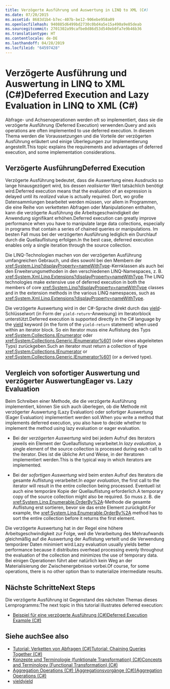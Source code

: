 ```yaml
---
title: Verzögerte Ausführung und Auswertung in LINQ to XML (C#)
ms.date: 07/20/2015
ms.assetid: 8683d1b4-b7ec-407b-be12-906ebe958a09
ms.openlocfilehash: 940885d6499bd2730c0bd4a5e15a490a9e85deab
ms.sourcegitcommit: 2701302a99cafbe0d86d53d540eb0fa7e9b46b36
ms.translationtype: HT
ms.contentlocale: de-DE
ms.lasthandoff: 04/28/2019
ms.locfileid: "64597428"
---
```

# <a name="deferred-execution-and-lazy-evaluation-in-linq-to-xml-c"></a><span data-ttu-id="589b8-102">Verzögerte Ausführung und Auswertung in LINQ to XML (C#)</span><span class="sxs-lookup"><span data-stu-id="589b8-102">Deferred Execution and Lazy Evaluation in LINQ to XML (C#)</span></span>
<span data-ttu-id="589b8-103">Abfrage- und Achsenoperationen werden oft so implementiert, dass sie die verzögerte Ausführung (Deferred Execution) verwenden.</span><span class="sxs-lookup"><span data-stu-id="589b8-103">Query and axis operations are often implemented to use deferred execution.</span></span> <span data-ttu-id="589b8-104">In diesem Thema werden die Voraussetzungen und die Vorteile der verzögerten Ausführung erläutert und einige Überlegungen zur Implementierung angestellt.</span><span class="sxs-lookup"><span data-stu-id="589b8-104">This topic explains the requirements and advantages of deferred execution, and some implementation considerations.</span></span>  
  
## <a name="deferred-execution"></a><span data-ttu-id="589b8-105">Verzögerte Ausführung</span><span class="sxs-lookup"><span data-stu-id="589b8-105">Deferred Execution</span></span>  
 <span data-ttu-id="589b8-106">Verzögerte Ausführung bedeutet, dass die Auswertung eines Ausdrucks so lange hinausgezögert wird, bis dessen *realisierter* Wert tatsächlich benötigt wird.</span><span class="sxs-lookup"><span data-stu-id="589b8-106">Deferred execution means that the evaluation of an expression is delayed until its *realized* value is actually required.</span></span> <span data-ttu-id="589b8-107">Dort, wo große Datensammlungen bearbeitet werden müssen, vor allem in Programmen, die eine Reihe von verketteten Abfragen oder Manipulationen enthalten, kann die verzögerte Ausführung die Arbeitsgeschwindigkeit der Anwendung signifikant erhöhen.</span><span class="sxs-lookup"><span data-stu-id="589b8-107">Deferred execution can greatly improve performance when you have to manipulate large data collections, especially in programs that contain a series of chained queries or manipulations.</span></span> <span data-ttu-id="589b8-108">Im besten Fall muss bei der verzögerten Ausführung lediglich ein Durchlauf durch die Quellauflistung erfolgen.</span><span class="sxs-lookup"><span data-stu-id="589b8-108">In the best case, deferred execution enables only a single iteration through the source collection.</span></span>  
  
 <span data-ttu-id="589b8-109">Die LINQ-Technologien machen von der verzögerten Ausführung umfangreichen Gebrauch, und dies sowohl bei den Membern der <xref:System.Linq?displayProperty=nameWithType>-Kernklassen als auch bei den Erweiterungsmethoden in den verschiedenen LINQ-Namespaces, z. B. <xref:System.Xml.Linq.Extensions?displayProperty=nameWithType>.</span><span class="sxs-lookup"><span data-stu-id="589b8-109">The LINQ technologies make extensive use of deferred execution in both the members of core <xref:System.Linq?displayProperty=nameWithType> classes and in the extension methods in the various LINQ namespaces, such as <xref:System.Xml.Linq.Extensions?displayProperty=nameWithType>.</span></span>  
  
 <span data-ttu-id="589b8-110">Die verzögerte Auswertung wird in der C#-Sprache direkt durch das [yield](../../../../csharp/language-reference/keywords/yield.md)-Schlüsselwort (in Form der `yield-return`-Anweisung) im Iteratorblock unterstützt.</span><span class="sxs-lookup"><span data-stu-id="589b8-110">Deferred execution is supported directly in the C# language by the [yield](../../../../csharp/language-reference/keywords/yield.md) keyword (in the form of the `yield-return` statement) when used within an iterator block.</span></span> <span data-ttu-id="589b8-111">So ein Iterator muss eine Auflistung des Typs <xref:System.Collections.IEnumerator> oder <xref:System.Collections.Generic.IEnumerator%601> (oder eines abgeleiteten Typs) zurückgeben.</span><span class="sxs-lookup"><span data-stu-id="589b8-111">Such an iterator must return a collection of type <xref:System.Collections.IEnumerator> or <xref:System.Collections.Generic.IEnumerator%601> (or a derived type).</span></span>  
  
## <a name="eager-vs-lazy-evaluation"></a><span data-ttu-id="589b8-112">Vergleich von sofortiger Auswertung und verzögerter Auswertung</span><span class="sxs-lookup"><span data-stu-id="589b8-112">Eager vs. Lazy Evaluation</span></span>  
 <span data-ttu-id="589b8-113">Beim Schreiben einer Methode, die die verzögerte Ausführung implementiert, können Sie sich auch überlegen, ob die Methode mit verzögerter Auswertung (Lazy Evaluation) oder sofortiger Auswertung (Eager Evaluation) implementiert werden soll.</span><span class="sxs-lookup"><span data-stu-id="589b8-113">When you write a method that implements deferred execution, you also have to decide whether to implement the method using lazy evaluation or eager evaluation.</span></span>  
  
- <span data-ttu-id="589b8-114">Bei der *verzögerten Auswertung* wird bei jedem Aufruf des Iterators jeweils ein Element der Quellauflistung verarbeitet.</span><span class="sxs-lookup"><span data-stu-id="589b8-114">In *lazy evaluation*, a single element of the source collection is processed during each call to the iterator.</span></span> <span data-ttu-id="589b8-115">Dies ist die übliche Art und Weise, in der Iteratoren implementiert werden.</span><span class="sxs-lookup"><span data-stu-id="589b8-115">This is the typical way in which iterators are implemented.</span></span>  
  
- <span data-ttu-id="589b8-116">Bei der *sofortigen Auswertung* wird beim ersten Aufruf des Iterators die gesamte Auflistung verarbeitet.</span><span class="sxs-lookup"><span data-stu-id="589b8-116">In *eager evaluation*, the first call to the iterator will result in the entire collection being processed.</span></span> <span data-ttu-id="589b8-117">Eventuell ist auch eine temporäre Kopie der Quellauflistung erforderlich.</span><span class="sxs-lookup"><span data-stu-id="589b8-117">A temporary copy of the source collection might also be required.</span></span> <span data-ttu-id="589b8-118">So muss z. B. die <xref:System.Linq.Enumerable.OrderBy%2A>-Methode die gesamte Auflistung erst sortieren, bevor sie das erste Element zurückgibt.</span><span class="sxs-lookup"><span data-stu-id="589b8-118">For example, the <xref:System.Linq.Enumerable.OrderBy%2A> method has to sort the entire collection before it returns the first element.</span></span>  
  
 <span data-ttu-id="589b8-119">Die verzögerte Auswertung hat in der Regel eine höhere Arbeitsgeschwindigkeit zur Folge, weil die Verarbeitung des Mehraufwands gleichmäßig auf die Auswertung der Auflistung verteilt und die Verwendung temporärer Daten minimiert wird.</span><span class="sxs-lookup"><span data-stu-id="589b8-119">Lazy evaluation usually yields better performance because it distributes overhead processing evenly throughout the evaluation of the collection and minimizes the use of temporary data.</span></span> <span data-ttu-id="589b8-120">Bei einigen Operationen führt aber natürlich kein Weg an der Materialisierung der Zwischenergebnisse vorbei.</span><span class="sxs-lookup"><span data-stu-id="589b8-120">Of course, for some operations, there is no other option than to materialize intermediate results.</span></span>  
  
## <a name="next-steps"></a><span data-ttu-id="589b8-121">Nächste Schritte</span><span class="sxs-lookup"><span data-stu-id="589b8-121">Next Steps</span></span>  
 <span data-ttu-id="589b8-122">Die verzögerte Ausführung ist Gegenstand des nächsten Themas dieses Lernprogramms:</span><span class="sxs-lookup"><span data-stu-id="589b8-122">The next topic in this tutorial illustrates deferred execution:</span></span>  
  
- [<span data-ttu-id="589b8-123">Beispiel für eine verzögerte Ausführung (C#)</span><span class="sxs-lookup"><span data-stu-id="589b8-123">Deferred Execution Example (C#)</span></span>](../../../../csharp/programming-guide/concepts/linq/deferred-execution-example.md)  
  
## <a name="see-also"></a><span data-ttu-id="589b8-124">Siehe auch</span><span class="sxs-lookup"><span data-stu-id="589b8-124">See also</span></span>

- [<span data-ttu-id="589b8-125">Tutorial: Verketten von Abfragen (C#)</span><span class="sxs-lookup"><span data-stu-id="589b8-125">Tutorial: Chaining Queries Together (C#)</span></span>](../../../../csharp/programming-guide/concepts/linq/tutorial-chaining-queries-together.md)
- [<span data-ttu-id="589b8-126">Konzepte und Terminologie (funktionale Transformation) (C#)</span><span class="sxs-lookup"><span data-stu-id="589b8-126">Concepts and Terminology (Functional Transformation) (C#)</span></span>](../../../../csharp/programming-guide/concepts/linq/concepts-and-terminology-functional-transformation.md)
- [<span data-ttu-id="589b8-127">Aggregation Operations (C#) (Aggregationsvorgänge (C#))</span><span class="sxs-lookup"><span data-stu-id="589b8-127">Aggregation Operations (C#)</span></span>](../../../../csharp/programming-guide/concepts/linq/aggregation-operations.md)
- [<span data-ttu-id="589b8-128">yield</span><span class="sxs-lookup"><span data-stu-id="589b8-128">yield</span></span>](../../../../csharp/language-reference/keywords/yield.md)
